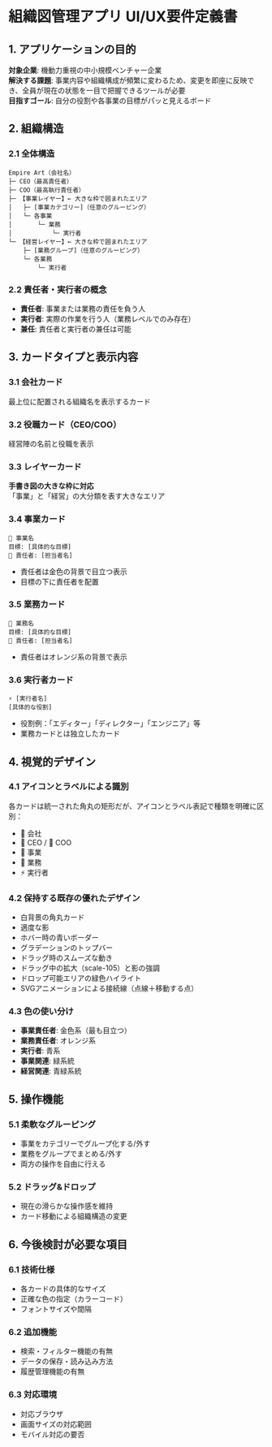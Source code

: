 # 組織図管理アプリ UI/UX要件定義書

## 1. アプリケーションの目的
**対象企業**: 機動力重視の中小規模ベンチャー企業  
**解決する課題**: 事業内容や組織構成が頻繁に変わるため、変更を即座に反映でき、全員が現在の状態を一目で把握できるツールが必要  
**目指すゴール**: 自分の役割や各事業の目標がパッと見えるボード

## 2. 組織構造

### 2.1 全体構造
```
Empire Art（会社名）
├─ CEO（最高責任者）
├─ COO（最高執行責任者）
├─ 【事業レイヤー】← 大きな枠で囲まれたエリア
│   ├─ [事業カテゴリー]（任意のグルーピング）
│   └─ 各事業
│       └─ 業務
│           └─ 実行者
└─ 【経営レイヤー】← 大きな枠で囲まれたエリア
    ├─ [業務グループ]（任意のグルーピング）
    └─ 各業務
        └─ 実行者
```

### 2.2 責任者・実行者の概念
- **責任者**: 事業または業務の責任を負う人
- **実行者**: 実際の作業を行う人（業務レベルでのみ存在）
- **兼任**: 責任者と実行者の兼任は可能

## 3. カードタイプと表示内容

### 3.1 会社カード
最上位に配置される組織名を表示するカード

### 3.2 役職カード（CEO/COO）
経営陣の名前と役職を表示

### 3.3 レイヤーカード
**手書き図の大きな枠に対応**  
「事業」と「経営」の大分類を表す大きなエリア

### 3.4 事業カード
```
🚀 事業名
目標: [具体的な目標]
👑 責任者: [担当者名]
```
- 責任者は金色の背景で目立つ表示
- 目標の下に責任者を配置

### 3.5 業務カード
```
💼 業務名  
目標: [具体的な目標]
🎯 責任者: [担当者名]
```
- 責任者はオレンジ系の背景で表示

### 3.6 実行者カード
```
⚡ [実行者名]
[具体的な役割]
```
- 役割例：「エディター」「ディレクター」「エンジニア」等
- 業務カードとは独立したカード

## 4. 視覚的デザイン

### 4.1 アイコンとラベルによる識別
各カードは統一された角丸の矩形だが、アイコンとラベル表記で種類を明確に区別：
- 🏢 会社
- 👤 CEO / 👥 COO  
- 🚀 事業
- 💼 業務
- ⚡ 実行者

### 4.2 保持する既存の優れたデザイン
- 白背景の角丸カード
- 適度な影
- ホバー時の青いボーダー
- グラデーションのトップバー
- ドラッグ時のスムーズな動き
- ドラッグ中の拡大（scale-105）と影の強調
- ドロップ可能エリアの緑色ハイライト
- SVGアニメーションによる接続線（点線＋移動する点）

### 4.3 色の使い分け
- **事業責任者**: 金色系（最も目立つ）
- **業務責任者**: オレンジ系  
- **実行者**: 青系
- **事業関連**: 緑系統
- **経営関連**: 青緑系統

## 5. 操作機能

### 5.1 柔軟なグルーピング
- 事業をカテゴリーでグループ化する/外す
- 業務をグループでまとめる/外す  
- 両方の操作を自由に行える

### 5.2 ドラッグ&ドロップ
- 現在の滑らかな操作感を維持
- カード移動による組織構造の変更

## 6. 今後検討が必要な項目

### 6.1 技術仕様
- 各カードの具体的なサイズ
- 正確な色の指定（カラーコード）
- フォントサイズや間隔

### 6.2 追加機能
- 検索・フィルター機能の有無
- データの保存・読み込み方法
- 履歴管理機能の有無

### 6.3 対応環境
- 対応ブラウザ
- 画面サイズの対応範囲
- モバイル対応の要否
